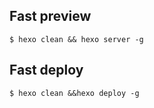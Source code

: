 ## Fast preview
```
$ hexo clean && hexo server -g
```
## Fast deploy
```
$ hexo clean &&hexo deploy -g
```
